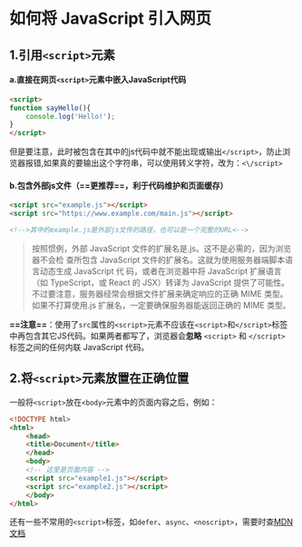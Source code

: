 # 如何将 JavaScript 引入网页
## **1.引用`<script>`元素**

#### a.直接在网页`<script>`元素中嵌入JavaScript代码

```html
<script>
function sayHello(){
    console.log('Hello!');
}
</script>
```

 但是要注意，此时被包含在其中的js代码中就不能出现或输出`</script>`，防止浏览器报错,如果真的要输出这个字符串，可以使用转义字符，改为：`<\/script>`



#### 	b.包含外部js文件（==更推荐==，利于代码维护和页面缓存）

```html
<script src="example.js"></script>
<script src="https://www.example.com/main.js"></script>

<!-->其中的example.js是外部js文件的路径，也可以是一个完整的URL<-->
```
>按照惯例，外部 JavaScript 文件的扩展名是.js。这不是必需的，因为浏览器不会检 查所包含 JavaScript 文件的扩展名。这就为使用服务器端脚本语言动态生成 JavaScript 代 码，或者在浏览器中将 JavaScript 扩展语言（如 TypeScript，或 React 的 JSX）转译为 JavaScript 提供了可能性。不过要注意，服务器经常会根据文件扩展来确定响应的正确 MIME 类型。 如果不打算使用.js 扩展名，一定要确保服务器能返回正确的 MIME 类型。

**==注意==**：使用了`src`属性的`<script>`元素不应该在`<script>`和`</script>`标签中再包含其它JS代码。如果两者都写了，浏览器会**忽略** `<script>` 和 `</script>` 标签之间的任何内联 JavaScript 代码。



## **2.将`<script>`元素放置在正确位置** 

一般将`<script>`放在`<body>`元素中的页面内容之后，例如：

```html
<!DOCTYPE html>
<html>
	<head>
	<title>Document</title>
	</head>
	<body>
	<!-- 这里是页面内容 -->
	<script src="example1.js"></script>
	<script src="example2.js"></script>
	</body>
</html>
```

还有一些不常用的`<script>`标签，如`defer`、`async`、`<noscript>`，需要时查[MDN文档](https://developer.mozilla.org/zh-CN/docs/Web/HTML)
